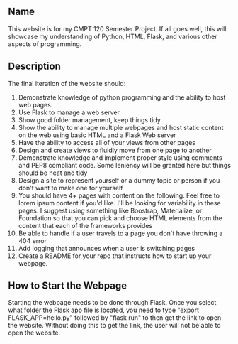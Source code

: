 ## Name

This website is for my CMPT 120 Semester Project. If all goes well, this will showcase my understanding of Python, HTML, Flask, and various other aspects of programming.

## Description

The final iteration of the website should:

1. Demonstrate knowledge of python programming and the ability to host web pages.
2. Use Flask to manage a web server
3. Show good folder management, keep things tidy
4. Show the ability to manage multiple webpages and host static content on the web using basic HTML and a Flask Web server
5. Have the ability to access all of your views from other pages
6. Design and create views to fluidly move from one page to another
7. Demonstrate knowledge and implement proper style using comments and PEP8 compliant code. Some leniency will be granted here but things should be neat and tidy
8. Design a site to represent yourself or a dummy topic or person if you don't want to make one for yourself
9. You should have 4+ pages with content on the following. Feel free to lorem ipsum content if you'd like. I'll be looking for variability in these pages. I suggest using something like Boostrap, Materialize, or Foundation so that you can pick and choose HTML elements from the content that each of the frameworks provides
10. Be able to handle if a user travels to a page you don't have throwing a 404 error
11. Add logging that announces when a user is switching pages
12. Create a README for your repo that instructs how to start up your webpage.

## How to Start the Webpage

Starting the webpage needs to be done through Flask. Once you select what folder the Flask app file is located, you need to type "export FLASK_APP=hello.py" followed by "flask run" to then get the link to open the website. Without doing this to get the link, the user will not be able to open the website.
